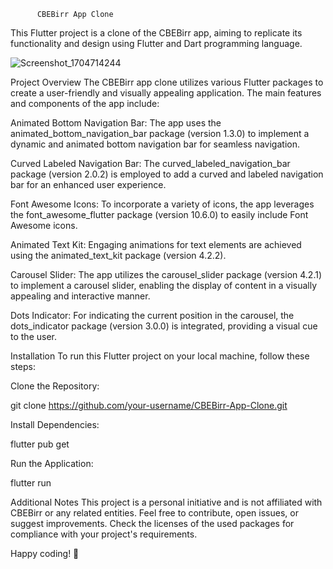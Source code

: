           CBEBirr App Clone
This Flutter project is a clone of the CBEBirr app, aiming to replicate its functionality and design using Flutter and Dart programming language.

![Screenshot_1704714244](https://github.com/birukbr7/Cbe-Birr-clone-by-biruk/assets/106627959/b890561b-23c8-49a1-9ec1-d8a172a9cea3)

Project Overview
The CBEBirr app clone utilizes various Flutter packages to create a user-friendly and visually appealing application. The main features and components of the app include:

Animated Bottom Navigation Bar: The app uses the animated_bottom_navigation_bar package (version 1.3.0) to implement a dynamic and animated bottom navigation bar for seamless navigation.

Curved Labeled Navigation Bar: The curved_labeled_navigation_bar package (version 2.0.2) is employed to add a curved and labeled navigation bar for an enhanced user experience.

Font Awesome Icons: To incorporate a variety of icons, the app leverages the font_awesome_flutter package (version 10.6.0) to easily include Font Awesome icons.

Animated Text Kit: Engaging animations for text elements are achieved using the animated_text_kit package (version 4.2.2).

Carousel Slider: The app utilizes the carousel_slider package (version 4.2.1) to implement a carousel slider, enabling the display of content in a visually appealing and interactive manner.

Dots Indicator: For indicating the current position in the carousel, the dots_indicator package (version 3.0.0) is integrated, providing a visual cue to the user.


Installation
To run this Flutter project on your local machine, follow these steps:

Clone the Repository:


git clone https://github.com/your-username/CBEBirr-App-Clone.git



Install Dependencies:

flutter pub get



Run the Application:


flutter run

Additional Notes
This project is a personal initiative and is not affiliated with CBEBirr or any related entities.
Feel free to contribute, open issues, or suggest improvements.
Check the licenses of the used packages for compliance with your project's requirements.




Happy coding! 🚀
